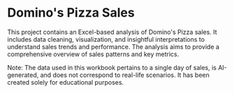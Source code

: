 # Domino's Pizza Sales
This project contains an Excel-based analysis of Domino's Pizza sales. It includes data cleaning, visualization, and insightful interpretations to understand sales trends and performance. The analysis aims to provide a comprehensive overview of sales patterns and key metrics.

Note: The data used in this workbook pertains to a single day of sales, is AI-generated, and does not correspond to real-life scenarios. It has been created solely for educational purposes.
